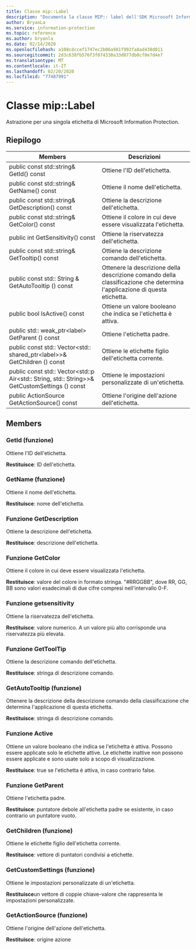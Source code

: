 ```yaml
---
title: Classe mip::Label
description: "Documenta la classe MIP:: label dell'SDK Microsoft Information Protection (MIP)."
author: BryanLa
ms.service: information-protection
ms.topic: reference
ms.author: bryanla
ms.date: 02/14/2020
ms.openlocfilehash: a108cdccef1747ec2b06a981f993fa8ad438d011
ms.sourcegitcommit: 2d3c638fb576f3f074330a33d077db0cf0e7d4e7
ms.translationtype: MT
ms.contentlocale: it-IT
ms.lasthandoff: 02/20/2020
ms.locfileid: "77487991"
---
```

# <a name="class-miplabel"></a>Classe mip::Label 
Astrazione per una singola etichetta di Microsoft Information Protection.
  
## <a name="summary"></a>Riepilogo
 Members                        | Descrizioni                                
--------------------------------|---------------------------------------------
public const std::string& GetId() const  |  Ottiene l'ID dell'etichetta.
public const std::string& GetName() const  |  Ottiene il nome dell'etichetta.
public const std::string& GetDescription() const  |  Ottiene la descrizione dell'etichetta.
public const std::string& GetColor() const  |  Ottiene il colore in cui deve essere visualizzata l'etichetta.
public int GetSensitivity() const  |  Ottiene la riservatezza dell'etichetta.
public const std::string& GetTooltip() const  |  Ottiene la descrizione comando dell'etichetta.
public const std:: String & GetAutoTooltip () const  |  Ottenere la descrizione della descrizione comando della classificazione che determina l'applicazione di questa etichetta.
public bool IsActive() const  |  Ottiene un valore booleano che indica se l'etichetta è attiva.
public std:: weak_ptr\<label\> GetParent () const  |  Ottiene l'etichetta padre.
public const std:: Vector\<std:: shared_ptr\<label\>\>& GetChildren () const  |  Ottiene le etichette figlio dell'etichetta corrente.
public const std:: Vector\<std::p Air\<std:: String, std:: String\>\>& GetCustomSettings () const  |  Ottiene le impostazioni personalizzate di un'etichetta.
public ActionSource GetActionSource() const  |  Ottiene l'origine dell'azione dell'etichetta.
  
## <a name="members"></a>Members
  
### <a name="getid-function"></a>GetId (funzione)
Ottiene l'ID dell'etichetta.

  
**Restituisce**: ID dell'etichetta.
  
### <a name="getname-function"></a>GetName (funzione)
Ottiene il nome dell'etichetta.

  
**Restituisce**: nome dell'etichetta.
  
### <a name="getdescription-function"></a>Funzione GetDescription
Ottiene la descrizione dell'etichetta.

  
**Restituisce**: descrizione dell'etichetta.
  
### <a name="getcolor-function"></a>Funzione GetColor
Ottiene il colore in cui deve essere visualizzata l'etichetta.

  
**Restituisce**: valore del colore in formato stringa. "#RRGGBB", dove RR, GG, BB sono valori esadecimali di due cifre compresi nell'intervallo 0-F.
  
### <a name="getsensitivity-function"></a>Funzione getsensitivity
Ottiene la riservatezza dell'etichetta.

  
**Restituisce**: valore numerico. A un valore più alto corrisponde una riservatezza più elevata.
  
### <a name="gettooltip-function"></a>Funzione GetToolTip
Ottiene la descrizione comando dell'etichetta.

  
**Restituisce**: stringa di descrizione comando.
  
### <a name="getautotooltip-function"></a>GetAutoTooltip (funzione)
Ottenere la descrizione della descrizione comando della classificazione che determina l'applicazione di questa etichetta.

  
**Restituisce**: stringa di descrizione comando.
  
### <a name="isactive-function"></a>Funzione Active
Ottiene un valore booleano che indica se l'etichetta è attiva.
Possono essere applicate solo le etichette attive. Le etichette inattive non possono essere applicate e sono usate solo a scopo di visualizzazione. 

  
**Restituisce**: true se l'etichetta è attiva, in caso contrario false.
  
### <a name="getparent-function"></a>Funzione GetParent
Ottiene l'etichetta padre.

  
**Restituisce**: puntatore debole all'etichetta padre se esistente, in caso contrario un puntatore vuoto.
  
### <a name="getchildren-function"></a>GetChildren (funzione)
Ottiene le etichette figlio dell'etichetta corrente.

  
**Restituisce**: vettore di puntatori condivisi a etichette.
  
### <a name="getcustomsettings-function"></a>GetCustomSettings (funzione)
Ottiene le impostazioni personalizzate di un'etichetta.

  
**Restituisce**un vettore di coppie chiave-valore che rappresenta le impostazioni personalizzate.
  
### <a name="getactionsource-function"></a>GetActionSource (funzione)
Ottiene l'origine dell'azione dell'etichetta.

  
**Restituisce**: origine azione